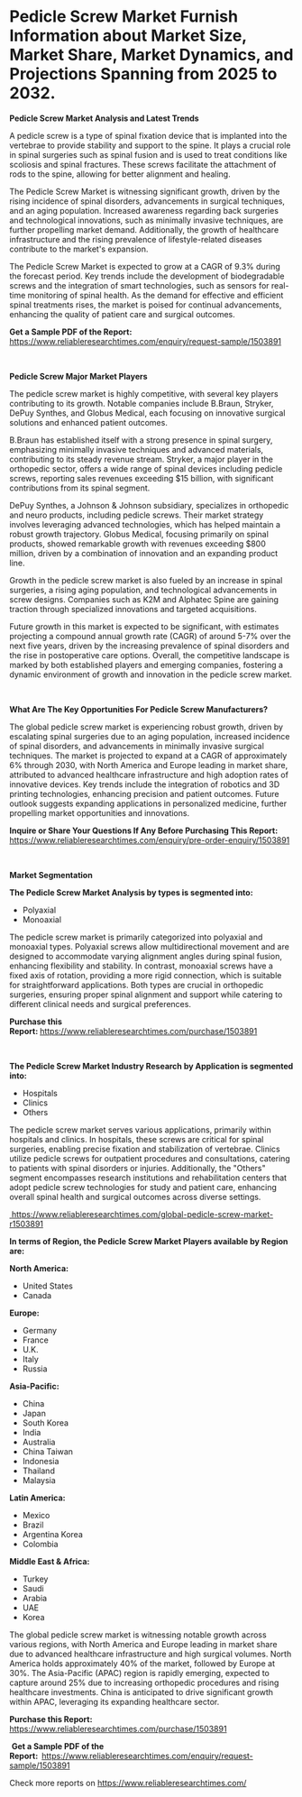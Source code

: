 <p><h1>Pedicle Screw Market Furnish Information about Market Size, Market Share, Market Dynamics, and Projections Spanning from 2025 to 2032.</h1></p><p><strong>Pedicle Screw Market Analysis and Latest Trends</strong></p>
<p><p>A pedicle screw is a type of spinal fixation device that is implanted into the vertebrae to provide stability and support to the spine. It plays a crucial role in spinal surgeries such as spinal fusion and is used to treat conditions like scoliosis and spinal fractures. These screws facilitate the attachment of rods to the spine, allowing for better alignment and healing.</p><p>The Pedicle Screw Market is witnessing significant growth, driven by the rising incidence of spinal disorders, advancements in surgical techniques, and an aging population. Increased awareness regarding back surgeries and technological innovations, such as minimally invasive techniques, are further propelling market demand. Additionally, the growth of healthcare infrastructure and the rising prevalence of lifestyle-related diseases contribute to the market's expansion.</p><p>The Pedicle Screw Market is expected to grow at a CAGR of 9.3% during the forecast period. Key trends include the development of biodegradable screws and the integration of smart technologies, such as sensors for real-time monitoring of spinal health. As the demand for effective and efficient spinal treatments rises, the market is poised for continual advancements, enhancing the quality of patient care and surgical outcomes.</p></p>
<p><strong>Get a Sample PDF of the Report:&nbsp;</strong> <a href="https://www.reliableresearchtimes.com/enquiry/request-sample/1503891?utm_campaign=2643&utm_medium=2&utm_source=Github&utm_content=ia&utm_term=23032025&utm_id=pedicle-screw">https://www.reliableresearchtimes.com/enquiry/request-sample/1503891</a></p>
<p>&nbsp;</p>
<p><strong>Pedicle Screw Major Market Players</strong></p>
<p><p>The pedicle screw market is highly competitive, with several key players contributing to its growth. Notable companies include B.Braun, Stryker, DePuy Synthes, and Globus Medical, each focusing on innovative surgical solutions and enhanced patient outcomes. </p><p>B.Braun has established itself with a strong presence in spinal surgery, emphasizing minimally invasive techniques and advanced materials, contributing to its steady revenue stream. Stryker, a major player in the orthopedic sector, offers a wide range of spinal devices including pedicle screws, reporting sales revenues exceeding $15 billion, with significant contributions from its spinal segment. </p><p>DePuy Synthes, a Johnson & Johnson subsidiary, specializes in orthopedic and neuro products, including pedicle screws. Their market strategy involves leveraging advanced technologies, which has helped maintain a robust growth trajectory. Globus Medical, focusing primarily on spinal products, showed remarkable growth with revenues exceeding $800 million, driven by a combination of innovation and an expanding product line.</p><p>Growth in the pedicle screw market is also fueled by an increase in spinal surgeries, a rising aging population, and technological advancements in screw designs. Companies such as K2M and Alphatec Spine are gaining traction through specialized innovations and targeted acquisitions.</p><p>Future growth in this market is expected to be significant, with estimates projecting a compound annual growth rate (CAGR) of around 5-7% over the next five years, driven by the increasing prevalence of spinal disorders and the rise in postoperative care options. Overall, the competitive landscape is marked by both established players and emerging companies, fostering a dynamic environment of growth and innovation in the pedicle screw market.</p></p>
<p>&nbsp;</p>
<p><strong>What Are The Key Opportunities For Pedicle Screw Manufacturers?</strong></p>
<p><p>The global pedicle screw market is experiencing robust growth, driven by escalating spinal surgeries due to an aging population, increased incidence of spinal disorders, and advancements in minimally invasive surgical techniques. The market is projected to expand at a CAGR of approximately 6% through 2030, with North America and Europe leading in market share, attributed to advanced healthcare infrastructure and high adoption rates of innovative devices. Key trends include the integration of robotics and 3D printing technologies, enhancing precision and patient outcomes. Future outlook suggests expanding applications in personalized medicine, further propelling market opportunities and innovations.</p></p>
<p><strong>Inquire or Share Your Questions If Any Before Purchasing This Report:</strong> <a href="https://www.reliableresearchtimes.com/enquiry/pre-order-enquiry/1503891?utm_campaign=2643&utm_medium=2&utm_source=Github&utm_content=ia&utm_term=23032025&utm_id=pedicle-screw">https://www.reliableresearchtimes.com/enquiry/pre-order-enquiry/1503891</a></p>
<p>&nbsp;</p>
<p><strong>Market Segmentation</strong></p>
<p><strong>The Pedicle Screw Market Analysis by types is segmented into:</strong></p>
<p><ul><li>Polyaxial</li><li>Monoaxial</li></ul></p>
<p><p>The pedicle screw market is primarily categorized into polyaxial and monoaxial types. Polyaxial screws allow multidirectional movement and are designed to accommodate varying alignment angles during spinal fusion, enhancing flexibility and stability. In contrast, monoaxial screws have a fixed axis of rotation, providing a more rigid connection, which is suitable for straightforward applications. Both types are crucial in orthopedic surgeries, ensuring proper spinal alignment and support while catering to different clinical needs and surgical preferences.</p></p>
<p><strong>Purchase this Report:&nbsp;</strong><a href="https://www.reliableresearchtimes.com/purchase/1503891?utm_campaign=2643&utm_medium=2&utm_source=Github&utm_content=ia&utm_term=23032025&utm_id=pedicle-screw">https://www.reliableresearchtimes.com/purchase/1503891</a></p>
<p>&nbsp;</p>
<p><strong>The Pedicle Screw Market Industry Research by Application is segmented into:</strong></p>
<p><ul><li>Hospitals</li><li>Clinics</li><li>Others</li></ul></p>
<p><p>The pedicle screw market serves various applications, primarily within hospitals and clinics. In hospitals, these screws are critical for spinal surgeries, enabling precise fixation and stabilization of vertebrae. Clinics utilize pedicle screws for outpatient procedures and consultations, catering to patients with spinal disorders or injuries. Additionally, the "Others" segment encompasses research institutions and rehabilitation centers that adopt pedicle screw technologies for study and patient care, enhancing overall spinal health and surgical outcomes across diverse settings.</p></p>
<p><a href="https://www.reliableresearchtimes.com/global-pedicle-screw-market-r1503891?utm_campaign=2643&utm_medium=2&utm_source=Github&utm_content=ia&utm_term=23032025&utm_id=pedicle-screw">&nbsp;https://www.reliableresearchtimes.com/global-pedicle-screw-market-r1503891</a></p>
<p><strong>In terms of Region, the Pedicle Screw Market Players available by Region are:</strong></p>
<p>
    <p> <strong> North America: </strong>
        <ul>
            <li>United States</li>
            <li>Canada</li>
        </ul>
        </p> 
    <p> <strong> Europe: </strong>
        <ul>
            <li>Germany</li>
            <li>France</li>
            <li>U.K.</li>
            <li>Italy</li>
            <li>Russia</li>
        </ul>
        </p> 
    <p> <strong> Asia-Pacific: </strong>
        <ul>
            <li>China</li>
            <li>Japan</li>
            <li>South Korea</li>
            <li>India</li>
            <li>Australia</li>
            <li>China Taiwan</li>
            <li>Indonesia</li>
            <li>Thailand</li>
            <li>Malaysia</li>
        </ul>
        </p> 
    <p> <strong> Latin America: </strong>
        <ul>
            <li>Mexico</li>
            <li>Brazil</li>
            <li>Argentina Korea</li>
            <li>Colombia</li>
        </ul>
        </p> 
    <p> <strong> Middle East & Africa: </strong>
        <ul>
            <li>Turkey</li>
            <li>Saudi</li>
            <li>Arabia</li>
            <li>UAE</li>
            <li>Korea</li>
        </ul>
    </p>
    </p>
<p><p>The global pedicle screw market is witnessing notable growth across various regions, with North America and Europe leading in market share due to advanced healthcare infrastructure and high surgical volumes. North America holds approximately 40% of the market, followed by Europe at 30%. The Asia-Pacific (APAC) region is rapidly emerging, expected to capture around 25% due to increasing orthopedic procedures and rising healthcare investments. China is anticipated to drive significant growth within APAC, leveraging its expanding healthcare sector.</p></p>
<p><strong>Purchase this Report: </strong><a href="https://www.reliableresearchtimes.com/purchase/1503891?utm_campaign=2643&utm_medium=2&utm_source=Github&utm_content=ia&utm_term=23032025&utm_id=pedicle-screw">https://www.reliableresearchtimes.com/purchase/1503891</a></p>
<p>&nbsp;<strong>Get a Sample PDF of the Report:&nbsp;&nbsp;</strong><a href="https://www.reliableresearchtimes.com/enquiry/request-sample/1503891?utm_campaign=2643&utm_medium=2&utm_source=Github&utm_content=ia&utm_term=23032025&utm_id=pedicle-screw">https://www.reliableresearchtimes.com/enquiry/request-sample/1503891</a></p>
<p><strong></strong></p>
<p>Check more reports on <a href="https://www.reliableresearchtimes.com/?utm_campaign=2643&utm_medium=2&utm_source=Github&utm_content=ia&utm_term=23032025&utm_id=pedicle-screw">https://www.reliableresearchtimes.com/</a></p>